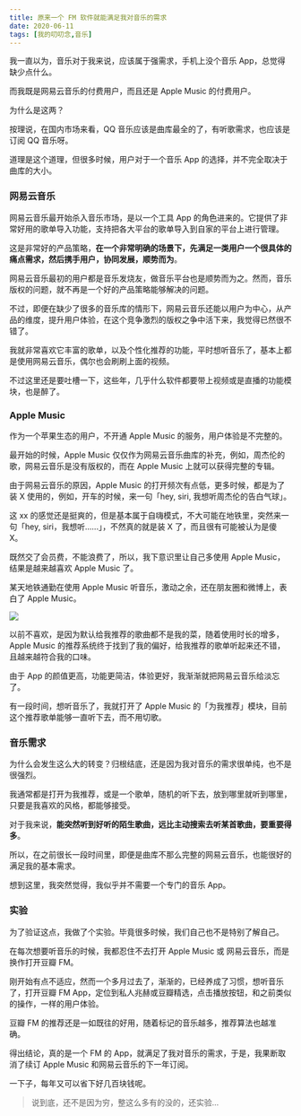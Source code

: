 ```yaml
---
title: 原来一个 FM 软件就能满足我对音乐的需求
date: 2020-06-11
tags: [我的叨叨念,音乐]
---
```


我一直以为，音乐对于我来说，应该属于强需求，手机上没个音乐 App，总觉得缺少点什么。

而我既是网易云音乐的付费用户，而且还是 Apple Music 的付费用户。

<!-- more -->

为什么是这两？

按理说，在国内市场来看，QQ 音乐应该是曲库最全的了，有听歌需求，也应该是订阅 QQ 音乐呀。

道理是这个道理，但很多时候，用户对于一个音乐 App 的选择，并不完全取决于曲库的大小。

### 网易云音乐

网易云音乐最开始杀入音乐市场，是以一个工具 App 的角色进来的。它提供了非常好用的歌单导入功能，支持把各大平台的歌单导入到自家的平台上进行管理。

这是非常好的产品策略，**在一个非常明确的场景下，先满足一类用户一个很具体的痛点需求，然后携手用户，协同发展，顺势而为**。

网易云音乐最初的用户都是音乐发烧友，做音乐平台也是顺势而为之。然而，音乐版权的问题，就不再是一个好的产品策略能够解决的问题。

不过，即便在缺少了很多的音乐库的情形下，网易云音乐还能以用户为中心，从产品的维度，提升用户体验，在这个竞争激烈的版权之争中活下来，我觉得已然很不错了。

我就非常喜欢它丰富的歌单，以及个性化推荐的功能，平时想听音乐了，基本上都是使用网易云音乐，偶尔也会刷刷上面的视频。

不过这里还是要吐槽一下，这些年，几乎什么软件都要带上视频或是直播的功能模块，也是醉了。

### Apple Music

作为一个苹果生态的用户，不开通 Apple Music 的服务，用户体验是不完整的。

最开始的时候，Apple Music 仅仅作为网易云音乐曲库的补充，例如，周杰伦的歌，网易云音乐是没有版权的，而在 Apple Music 上就可以获得完整的专辑。

由于网易云音乐的原因，Apple Music 的打开频次有点低，更多时候，都是为了装 X 使用的，例如，开车的时候，来一句「hey, siri, 我想听周杰伦的告白气球」。

这 xx 的感觉还是挺爽的，但是基本属于自嗨模式，不大可能在地铁里，突然来一句「hey, siri，我想听......」，不然真的就是装 X 了，而且很有可能被认为是傻 X。

既然交了会员费，不能浪费了，所以，我下意识里让自己多使用 Apple Music，结果是越来越喜欢 Apple Music 了。

某天地铁通勤在使用 Apple Music 听音乐，激动之余，还在朋友圈和微博上，表白了 Apple Music。

![](/image/daodao/about-music.png)

以前不喜欢，是因为默认给我推荐的歌曲都不是我的菜，随着使用时长的增多，Apple Music 的推荐系统终于找到了我的偏好，给我推荐的歌单听起来还不错，且越来越符合我的口味。

由于 App 的颜值更高，功能更简洁，体验更好，我渐渐就把网易云音乐给淡忘了。

有一段时间，想听音乐了，我就打开了 Apple Music 的「为我推荐」模块，目前这个推荐歌单能够一直听下去，而不用切歌。

### 音乐需求

为什么会发生这么大的转变？归根结底，还是因为我对音乐的需求很单纯，也不是很强烈。

我通常都是打开为我推荐，或是一个歌单，随机的听下去，放到哪里就听到哪里，只要是我喜欢的风格，都能够接受。

对于我来说，**能突然听到好听的陌生歌曲，远比主动搜索去听某首歌曲，要重要得多**。

所以，在之前很长一段时间里，即便是曲库不那么完整的网易云音乐，也能很好的满足我的基本需求。

想到这里，我突然觉得，我似乎并不需要一个专门的音乐 App。

### 实验

为了验证这点，我做了个实验。毕竟很多时候，我们自己也不是特别了解自己。

在每次想要听音乐的时候，我都忍住不去打开 Apple Music 或 网易云音乐，而是换作打开豆瓣 FM。

刚开始有点不适应，然而一个多月过去了，渐渐的，已经养成了习惯，想听音乐了，打开豆瓣 FM App，定位到私人兆赫或豆瓣精选，点击播放按钮，和之前类似的操作，一样的用户体验。

豆瓣 FM 的推荐还是一如既往的好用，随着标记的音乐越多，推荐算法也越准确。

得出结论，真的是一个 FM 的 App，就满足了我对音乐的需求，于是，我果断取消了续订 Apple Music 和网易云音乐的下一年订阅。

一下子，每年又可以省下好几百块钱呢。

> 说到底，还不是因为穷，整这么多有的没的，还实验...